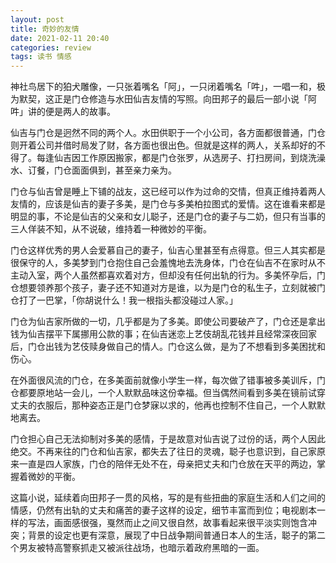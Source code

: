 ```yaml
---
layout: post
title: 奇妙的友情
date: 2021-02-11 20:40
categories: review
tags: 读书 情感
---
```


神社鸟居下的狛犬雕像，一只张着嘴名「阿」，一只闭着嘴名「吽」，一唱一和，极为默契，这正是门仓修造与水田仙吉友情的写照。向田邦子的最后一部小说「阿吽」讲的便是两人的故事。

仙吉与门仓是迥然不同的两个人。水田供职于一个小公司，各方面都很普通，门仓则开着公司并借时局发了财，各方面也很出色。但就是这样的两人，关系却好的不得了。每逢仙吉因工作原因搬家，都是门仓张罗，从选房子、打扫房间，到烧洗澡水、订餐，门仓面面俱到，甚至亲力亲为。

门仓与仙吉曾是睡上下铺的战友，这已经可以作为过命的交情，但真正维持着两人友情的，应该是仙吉的妻子多美，是门仓与多美柏拉图式的爱情。这在谁看来都是明显的事，不论是仙吉的父亲和女儿聪子，还是门仓的妻子与二奶，但只有当事的三人佯装不知，从不说破，维持着一种微妙的平衡。

门仓这样优秀的男人会爱慕自己的妻子，仙吉心里甚至有点得意。但三人其实都是很保守的人，多美梦到门仓抱住自己会羞愧地去洗身体，门仓在仙吉不在家时从不主动入室，两个人虽然都喜欢着对方，但却没有任何出轨的行为。多美怀孕后，门仓想要领养那个孩子，妻子还不知道对方是谁，以为是门仓的私生子，立刻就被门仓打了一巴掌，「你胡说什么！我一根指头都没碰过人家。」

门仓为仙吉家所做的一切，几乎都是为了多美。即使公司要破产了，门仓还是拿出钱为仙吉摆平下属挪用公款的事；在仙吉迷恋上艺伎胡乱花钱并且经常深夜回家后，门仓出钱为艺伎赎身做自己的情人。门仓这么做，是为了不想看到多美困扰和伤心。

在外面很风流的门仓，在多美面前就像小学生一样，每次做了错事被多美训斥，门仓都要原地站一会儿，一个人默默品味这份幸福。但当偶然间看到多美在镜前试穿丈夫的衣服后，那种姿态正是门仓梦寐以求的，他再也控制不住自己，一个人默默地离去。

门仓担心自己无法抑制对多美的感情，于是故意对仙吉说了过份的话，两个人因此绝交。不再来往的门仓和仙吉家，都失去了往日的灵魂，聪子也意识到，自己家原来一直是四人家族，门仓的陪伴无处不在，母亲把丈夫和门仓放在天平的两边，掌握着微妙的平衡。

这篇小说，延续着向田邦子一贯的风格，写的是有些扭曲的家庭生活和人们之间的情感，仍然有出轨的丈夫和痛苦的妻子这样的设定，细节丰富而到位；电视剧本一样的写法，画面感很强，戛然而止之间又很自然，故事看起来很平淡实则饱含冲突；背景的设定也更有深意，展现了中日战争期间普通日本人的生活，聪子的第二个男友被特高警察抓走又被派往战场，也暗示着政府黑暗的一面。
